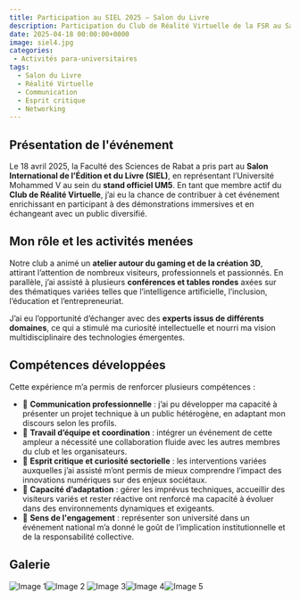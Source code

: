 ```yaml
---
title: Participation au SIEL 2025 – Salon du Livre
description: Participation du Club de Réalité Virtuelle de la FSR au Salon International de l’Édition et du Livre (SIEL 2025)
date: 2025-04-18 00:00:00+0000
image: siel4.jpg
categories: 
 - Activités para-universitaires
tags:
  - Salon du Livre
  - Réalité Virtuelle
  - Communication
  - Esprit critique
  - Networking
---
```


## Présentation de l'événement

Le 18 avril 2025, la Faculté des Sciences de Rabat a pris part au **Salon International de l’Édition et du Livre (SIEL)**, en représentant l’Université Mohammed V au sein du **stand officiel UM5**. En tant que membre actif du **Club de Réalité Virtuelle**, j’ai eu la chance de contribuer à cet événement enrichissant en participant à des démonstrations immersives et en échangeant avec un public diversifié.

## Mon rôle et les activités menées

Notre club a animé un **atelier autour du gaming et de la création 3D**, attirant l’attention de nombreux visiteurs, professionnels et passionnés. En parallèle, j’ai assisté à plusieurs **conférences et tables rondes** axées sur des thématiques variées telles que l’intelligence artificielle, l’inclusion, l’éducation et l’entrepreneuriat.

J’ai eu l’opportunité d’échanger avec des **experts issus de différents domaines**, ce qui a stimulé ma curiosité intellectuelle et nourri ma vision multidisciplinaire des technologies émergentes.

## Compétences développées

Cette expérience m’a permis de renforcer plusieurs compétences :

- 🔹 **Communication professionnelle** : j’ai pu développer ma capacité à présenter un projet technique à un public hétérogène, en adaptant mon discours selon les profils.
- 🔹 **Travail d’équipe et coordination** : intégrer un événement de cette ampleur a nécessité une collaboration fluide avec les autres membres du club et les organisateurs.
- 🔹 **Esprit critique et curiosité sectorielle** : les interventions variées auxquelles j’ai assisté m’ont permis de mieux comprendre l’impact des innovations numériques sur des enjeux sociétaux.
- 🔹 **Capacité d’adaptation** : gérer les imprévus techniques, accueillir des visiteurs variés et rester réactive ont renforcé ma capacité à évoluer dans des environnements dynamiques et exigeants.
- 🔹 **Sens de l'engagement** : représenter son université dans un événement national m’a donné le goût de l’implication institutionnelle et de la responsabilité collective.

## Galerie

![Image 1](siel1.jpg)![Image 2](siel2.jpg)
![Image 3](siel3.jpg)![Image 4](siel4.jpg)![Image 5](siel5.jpg)

